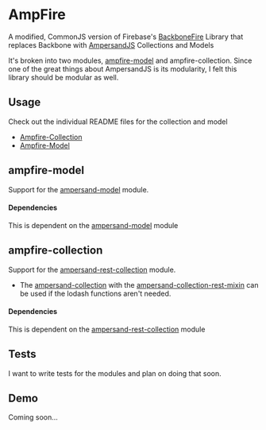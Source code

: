 # AmpFire
A modified, CommonJS version of Firebase's [BackboneFire](https://github.com/firebase/backbonefire) Library that replaces Backbone with [AmpersandJS](http://ampersandjs.com/) Collections and Models

It's broken into two modules, [ampfire-model](#ampfire-model) and ampfire-collection. Since one of the great things about AmpersandJS is its modularity, I felt this library should be modular as well.

## Usage
Check out the individual README files for the collection and model
- [Ampfire-Collection](https://github.com/tommcgurl/ampfire/tree/master/ampfire-collection)
- [Ampfire-Model](https://github.com/tommcgurl/ampfire/tree/master/ampfire-model)

## ampfire-model
Support for the [ampersand-model](https://github.com/AmpersandJS/ampersand-model) module.

#### Dependencies
This is dependent on the [ampersand-model](https://github.com/AmpersandJS/ampersand-model) module

## ampfire-collection
Support for the [ampersand-rest-collection](https://github.com/ampersandjs/ampersand-rest-collection) module.
- The [ampersand-collection](https://github.com/ampersandjs/ampersand-collection) with the [ampersand-collection-rest-mixin](https://github.com/ampersandjs/ampersand-collection-rest-mixin) can be used if the lodash functions aren't needed.

#### Dependencies
This is dependent on the [ampersand-rest-collection](https://github.com/AmpersandJS/ampersand-rest-collection) module

## Tests
I want to write tests for the modules and plan on doing that soon.

## Demo
Coming soon...
